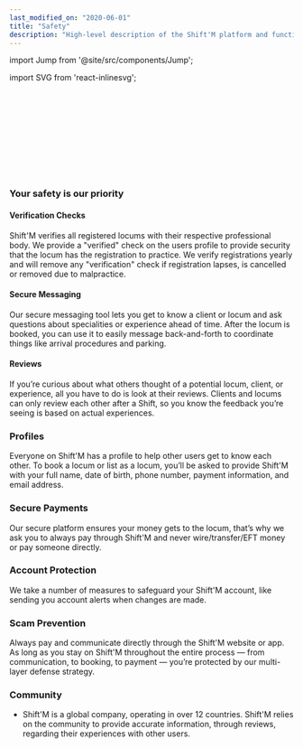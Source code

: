 ```yaml
---
last_modified_on: "2020-06-01"
title: "Safety"
description: "High-level description of the Shift'M platform and functionality."
---
```


import Jump from '@site/src/components/Jump';

import SVG from 'react-inlinesvg';

<SVG src="/img/shiftm4.svg" />

### Your safety is our priority


#### Verification Checks
Shift'M verifies all registered locums with their respective professional body. We provide a "verified" check on the users profile to provide security that the locum has the registration to practice. We verify registrations yearly and will remove any "verification" check if registration lapses, is cancelled or removed due to malpractice.

#### Secure Messaging
Our secure messaging tool lets you get to know a client or locum and ask questions about specialities or experience ahead of time. After the locum is booked, you can use it to easily message back-and-forth to coordinate things like arrival procedures and parking.

#### Reviews
If you’re curious about what others thought of a potential locum, client, or experience, all you have to do is look at their reviews. Clients and locums can only review each other after a Shift, so you know the feedback you’re seeing is based on actual experiences.

### Profiles

Everyone on Shift'M has a profile to help other users get to know each other. To book a locum or list as a locum, you’ll be asked to provide Shift'M with your full name, date of birth, phone number, payment information, and email address.

### Secure Payments

Our secure platform ensures your money gets to the locum, that’s why we ask you to always pay through Shift'M and never wire/transfer/EFT money or pay someone directly.

### Account Protection

We take a number of measures to safeguard your Shift'M account, like sending you account alerts when changes are made.


### Scam Prevention

Always pay and communicate directly through the Shift'M website or app. As long as you stay on Shift'M throughout the entire process — from communication, to booking, to payment — you’re protected by our multi-layer defense strategy.

### Community

* Shift'M is a global company, operating in over 12 countries. Shift'M relies on the community to provide accurate information, through reviews, regarding their experiences with other users.




[docs.strategies#daemon]: /docs/setup/deployment/strategies/#daemon
[docs.strategies#sidecar]: /docs/setup/deployment/strategies/#sidecar
[urls.rust]: https://www.rust-lang.org/
[urls.vector_performance]: https://shiftm.com/#performance
